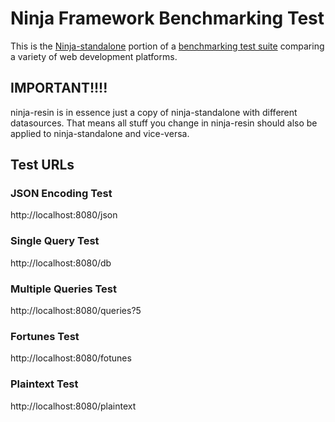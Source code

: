 # Ninja Framework Benchmarking Test

This is the [Ninja-standalone](http://www.ninjaframework.org/) portion of a [benchmarking test suite](../) comparing a variety of web development platforms.

## IMPORTANT!!!!

ninja-resin is in essence just a copy of ninja-standalone with different datasources.
That means all stuff you change in ninja-resin should also be applied to 
ninja-standalone and vice-versa.

## Test URLs
### JSON Encoding Test

http://localhost:8080/json

### Single Query Test

http://localhost:8080/db

### Multiple Queries Test

http://localhost:8080/queries?5

### Fortunes Test

http://localhost:8080/fotunes

### Plaintext Test

http://localhost:8080/plaintext


